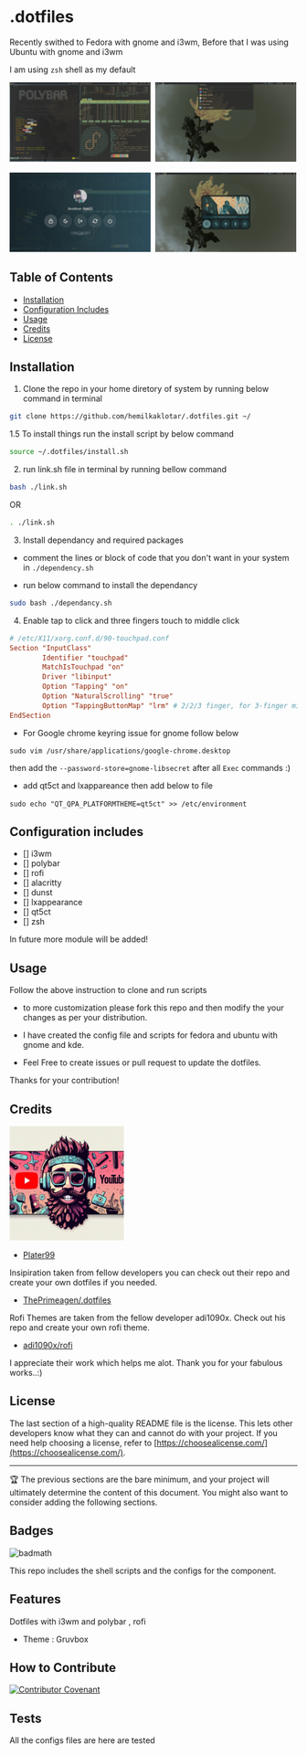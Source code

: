 # .dotfiles

Recently swithed to Fedora with gnome and i3wm, 
Before that I was using Ubuntu with gnome and i3wm



I am using `zsh` shell as my default 

<pre>
<img src="assets/images/i3wm_Polybar_setup.png" alt="i3wm setup" width="49%" /> <img src="assets/images/AppLauncher.png" alt="i3wm Applauncher Rofi" width="49%"/> <br />
<img src="assets/images/Lockscreen.png" alt="i3wm Lockscreen Rofi" width="49%"/> <img src="assets/images/Screenshot.png" alt="i3wm screenshot rofi" width="49%" />
</pre>

## Table of Contents

- [Installation](#installation)
- [Configuration Includes](#configuration-includes)
- [Usage](#usage)
- [Credits](#credits)
- [License](#license)

## Installation

1. Clone the repo in your home diretory of system by running below command in terminal

```bash
git clone https://github.com/hemilkaklotar/.dotfiles.git ~/
```

1.5 To install things run the install script by below command

```bash
source ~/.dotfiles/install.sh
```

2. run link.sh file in terminal by running bellow command

```bash
bash ./link.sh
```

OR 

```zsh
. ./link.sh
```

3. Install dependancy and required packages

- comment the lines or block of code that you don't want in your system in `./dependency.sh`

- run below command to install the dependancy
```zsh
sudo bash ./dependancy.sh
```

4. Enable tap to click and three fingers touch to middle click

```conf
# /etc/X11/xorg.conf.d/90-touchpad.conf
Section "InputClass"
        Identifier "touchpad"
        MatchIsTouchpad "on"
        Driver "libinput"
        Option "Tapping" "on"
        Option "NaturalScrolling" "true"
        Option "TappingButtonMap" "lrm" # 2/2/3 finger, for 3-finger middle lrm
EndSection
```

- For Google chrome keyring issue for gnome follow below 

```
sudo vim /usr/share/applications/google-chrome.desktop
```

then add the `--password-store=gnome-libsecret` after all `Exec` commands :)

- add qt5ct and lxappareance then add below to file 

`sudo echo "QT_QPA_PLATFORMTHEME=qt5ct" >> /etc/environment`

## Configuration includes

- [] i3wm
- [] polybar
- [] rofi
- [] alacritty
- [] dunst
- [] lxappearance
- [] qt5ct
- [] zsh

In future more module will be added!

## Usage

Follow the above instruction to clone and run scripts 

- to more customization please fork this repo and then modify  the your changes as per your distribution.

- I have created the config file and scripts for fedora and ubuntu with gnome and kde.

- Feel Free to create issues or pull request to update the dotfiles.

Thanks for your contribution!


## Credits
<!-- ![.dotfiles](assets/images/the_person.jpg) -->
<img src="assets/images/the_person.jpg" alt=".dotfiles" width="200"/>

- [Plater99](https://github.com/plater99)

Insipiration taken from fellow developers
you can check out their repo and create your own dotfiles if you needed.

- [ThePrimeagen/.dotfiles](https://github.com/ThePrimeagen/.dotfiles.git)


Rofi Themes are taken from the fellow developer adi1090x. 
Check out his repo and create your own rofi theme.

- [adi1090x/rofi](https://github.com/adi1090x/rofi)

I appreciate their work which helps me alot. Thank you for your fabulous works..:)

## License

The last section of a high-quality README file is the license. This lets other developers know what they can and cannot do with your project. If you need help choosing a license, refer to [https://choosealicense.com/](https://choosealicense.com/).

---

🏆 The previous sections are the bare minimum, and your project will ultimately determine the content of this document. You might also want to consider adding the following sections.

## Badges

![badmath](https://img.shields.io/badge/100%-Shell-blue)

This repo includes the shell scripts and the configs for the component.

## Features

Dotfiles with i3wm and polybar , rofi 
- Theme : Gruvbox


## How to Contribute
[![Contributor Covenant](https://img.shields.io/badge/Contributor%20Covenant-2.1-4baaaa.svg)](CODE_OF_CONDUCT.md)


## Tests

All the configs files are here are tested

